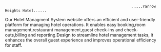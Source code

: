                                                               .....Yarrow Heights Hotel......
                                                                           
Our Hotel Managment System website offers an efficient and user-friendly platform for managing hotel operations. It enables easy booking,room management,restaurant management,guest check-ins and check-outs,billing and reporting.Design to streamline hotel management tasks, it enhances the overall guest experience and improves operational efficiency for staff.
